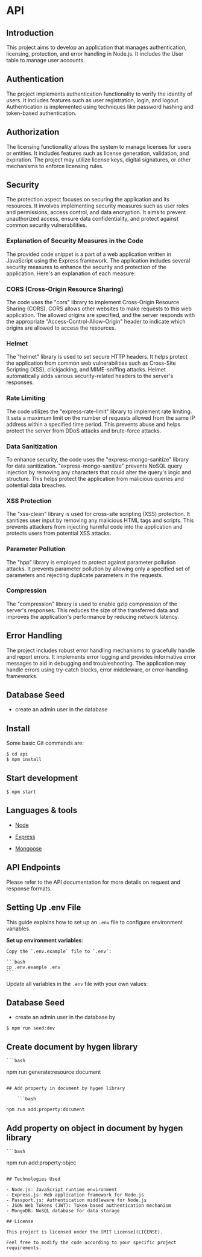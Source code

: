 # API

## Introduction

This project aims to develop an application that manages authentication, licensing, protection, and error handling in Node.js. It includes the User table to manage user accounts.

## Authentication

The project implements authentication functionality to verify the identity of users. It includes features such as user registration, login, and logout. Authentication is implemented using techniques like password hashing and token-based authentication.

## Authorization

The licensing functionality allows the system to manage licenses for users or entities. It includes features such as license generation, validation, and expiration. The project may utilize license keys, digital signatures, or other mechanisms to enforce licensing rules.

## Security

The protection aspect focuses on securing the application and its resources. It involves implementing security measures such as user roles and permissions, access control, and data encryption. It aims to prevent unauthorized access, ensure data confidentiality, and protect against common security vulnerabilities.

### Explanation of Security Measures in the Code

The provided code snippet is a part of a web application written in JavaScript using the Express framework. The application includes several security measures to enhance the security and protection of the application. Here's an explanation of each measure:

### CORS (Cross-Origin Resource Sharing)

The code uses the "cors" library to implement Cross-Origin Resource Sharing (CORS). CORS allows other websites to make requests to this web application. The allowed origins are specified, and the server responds with the appropriate "Access-Control-Allow-Origin" header to indicate which origins are allowed to access the resources.

### Helmet

The "helmet" library is used to set secure HTTP headers. It helps protect the application from common web vulnerabilities such as Cross-Site Scripting (XSS), clickjacking, and MIME-sniffing attacks. Helmet automatically adds various security-related headers to the server's responses.

### Rate Limiting

The code utilizes the "express-rate-limit" library to implement rate limiting. It sets a maximum limit on the number of requests allowed from the same IP address within a specified time period. This prevents abuse and helps protect the server from DDoS attacks and brute-force attacks.

### Data Sanitization

To enhance security, the code uses the "express-mongo-sanitize" library for data sanitization. "express-mongo-sanitize" prevents NoSQL query injection by removing any characters that could alter the query's logic and structure. This helps protect the application from malicious queries and potential data breaches.

### XSS Protection

The "xss-clean" library is used for cross-site scripting (XSS) protection. It sanitizes user input by removing any malicious HTML tags and scripts. This prevents attackers from injecting harmful code into the application and protects users from potential XSS attacks.

### Parameter Pollution

The "hpp" library is employed to protect against parameter pollution attacks. It prevents parameter pollution by allowing only a specified set of parameters and rejecting duplicate parameters in the requests.

### Compression

The "compression" library is used to enable gzip compression of the server's responses. This reduces the size of the transferred data and improves the application's performance by reducing network latency.

## Error Handling

The project includes robust error handling mechanisms to gracefully handle and report errors. It implements error logging and provides informative error messages to aid in debugging and troubleshooting. The application may handle errors using try-catch blocks, error middleware, or error-handling frameworks.

## Database Seed

- create an admin user in the database

## Install

Some basic Git commands are:

```
$ cd api
$ npm install
```

## Start development

```
$ npm start
```

## Languages & tools

- [Node](https://nodejs.org/en/)

- [Express](https://expressjs.com/)

- [Mongoose](https://mongoosejs.com/)

## API Endpoints

Please refer to the API documentation for more details on request and response formats.

## Setting Up .env File

This guide explains how to set up an `.env` file to configure environment variables.

**Set up environment variables**:

    Copy the `.env.example` file to `.env`:

    ```bash
    cp .env.example .env
    ```

Update all variables in the `.env` file with your own values:

## Database Seed

- create an admin user in the database by

```
$ npm run seed:dev
```

## Create document by hygen library

    ```bash

npm run generate:resource:document

````

## Add property in document by hygen library

    ```bash

npm run add:property:document
````

## Add property on object in document by hygen library

    ```bash

npm run add:property:objec

```

## Technologies Used

- Node.js: JavaScript runtime environment
- Express.js: Web application framework for Node.js
- Passport.js: Authentication middleware for Node.js
- JSON Web Tokens (JWT): Token-based authentication mechanism
- MongoDB: NoSQL database for data storage

## License

This project is licensed under the [MIT License](LICENSE).

Feel free to modify the code according to your specific project requirements.
```
